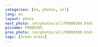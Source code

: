 ```yaml
---
categories: [en, photos, all]
lang: en
layout: photo
next_photo: /en/photos/all/P0000384.html
picname: P0000385
prev_photo: /en/photos/all/P0000380.html
tags: [Green Grass]
---
```

